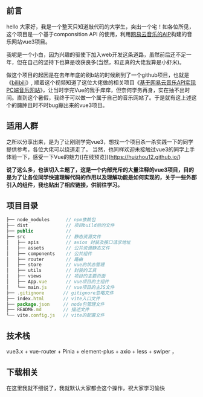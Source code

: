 ## 前言
hello 大家好，我是一个整天只知道敲代码的大学生，突出一个宅！如各位所见，这个项目是一个基于componsition API 的使用，利用[网易云音乐的AIP](http://193.112.200.228/docs/#/?id=neteasecloudmusicapi)构建的音乐网站vue3项目。

我呢是一个小白，因为兴趣的驱使下加入web开发这条道路，虽然前后还不足一年，但在自己的坚持下也算是收获良多(当然，和正真的大佬我算是小虾米)。

做这个项目的起因是在去年年底的刷b站的时候刷到了一个github项目，也就是《[bilibili](https://www.bilibili.com/video/BV1rA411s7oE/?vd_source=86ae9822d0bf0aaf135f5d17eb0bbf11)》, 顺着这个视频知道了这位大佬做的相关项目《[基于网易云音乐API实现PC端音乐网站](https://gitee.com/trtst/vue_pc_music)》，让当时学完Vue的我手痒痒，但奈何学务再身，实在抽不出时间。直到这个暑假，我终于可以做一个属于自己的音乐网站了。于是就有这上述这个的臃肿且时不时bug蹦出来的vue3项目。

## 适用人群
之所以分享出来，是为了让刚刚学完vue3，想找一个项目杀一杀实践一下的同学提供参考，各位大佬可以绕道走了。
当然，也同样欢迎未接触过vue3的同学上手体验一下，感受一下Vue的魅力([在线预览])(https://huizhou12.github.io/)

**说了这么多，也该切入主题了，这是一个内部充斥的大量注释的vue3项目，目的是为了让各位同学快速理解代码的作用以及理解功能是如何实现的，关于一些外部引入的组件，我也贴出了相应链接，供前往学习。**

## 项目目录
```js
├── node_modules      // npm依赖包
├── dist              // 项目build后的文件
├── public            // 
├── src               // 静态资源文件
│   ├── apis          // axios 封装及接口请求地址
│   ├── assets        // 公共资源静态文件
│   ├── components    // 公共组件
│   ├── router        // 路由
│   ├── store         // vue的状态管理
│   ├── utils         // 封装的工具
│   ├── views         // 项目的主要页面
│   ├── App.vue       // vue项目的主组件
│   └── main.js       // vue项目的主JS文件
├── .gitignore       // gitignore忽略文件
├── index.html       // vite入口文件
├── package.json     // node包管理文件
├── README.md        // 描述文件
└── vite.config.js   // vite的配置文件
```

## 技术栈
vue3.x + vue-router + Pinia + element-plus + axio + less + swiper
，

## 下载相关
在这里我就不细说了，我就默认大家都会这个操作，祝大家学习愉快